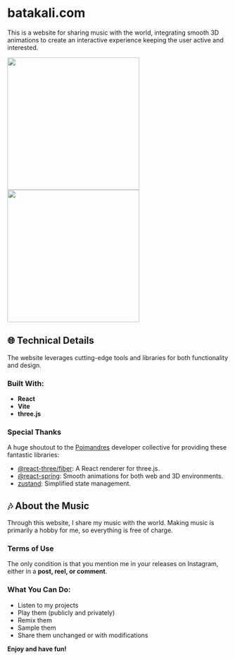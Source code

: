 # batakali.com

This is a website for sharing music with the world, integrating smooth 3D animations to create an interactive experience keeping the user active and interested.


<div>
<img src="./assets-readme/player_desktop.png" height="300px" />
<img src="./assets-readme/player_mobile.png" height="300px" />
</div>

## 🌐 Technical Details

The website leverages cutting-edge tools and libraries for both functionality and design.

### Built With:

- **React**
- **Vite**
- **three.js**

### Special Thanks

A huge shoutout to the [Poimandres](https://pmnd.rs/) developer collective for providing these fantastic libraries:

- [@react-three/fiber](https://www.npmjs.com/package/@react-three/fiber): A React renderer for three.js.
- [@react-spring](https://www.npmjs.com/package/@react-spring/web): Smooth animations for both web and 3D environments.
- [zustand](https://www.npmjs.com/package/zustand): Simplified state management.

## 🎶 About the Music

Through this website, I share my music with the world. Making music is primarily a hobby for me, so everything is free of charge.

### Terms of Use

The only condition is that you mention me in your releases on Instagram, either in a **post, reel, or comment**.

### What You Can Do:

- Listen to my projects
- Play them (publicly and privately)
- Remix them
- Sample them
- Share them unchanged or with modifications

**Enjoy and have fun!**
